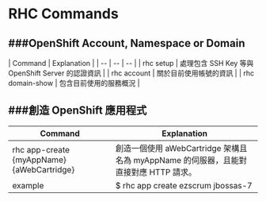# RHC Commands

<script type="text/javascript" src="../js/general.js"></script>

###OpenShift Account, Namespace or Domain
---

| Command | Explanation |
| -- | -- | -- |
| rhc setup | 處理包含 SSH Key 等與 OpenShift Server 的認證資訊 |
| rhc account | 關於目前使用帳號的資訊 |
| rhc domain-show | 包含目前使用的服務概況 |

###創造 OpenShift 應用程式
---

| Command | Explanation |
| -- | -- |
| rhc app-create {myAppName} {aWebCartridge} | 創造一個使用 aWebCartridge 架構且名為 myAppName 的伺服器，且能對直接對應 HTTP 請求。 |
| example | $ rhc app create ezscrum jbossas-7 |